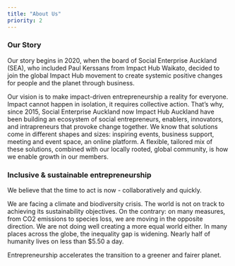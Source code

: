 ```yaml
---
title: "About Us"
priority: 2
---
```


### Our Story

Our story begins in 2020, when the board of Social Enterprise Auckland (SEA), who included Paul Kerssans from Impact Hub Waikato, decided to join the global Impact Hub movement to create systemic positive changes for people and the planet through business.  

Our vision is to make impact-driven entrepreneurship a reality for everyone.
Impact cannot happen in isolation, it requires collective action. That’s why, since 2015, Social Enterprise Auckland now Impact Hub Auckland have been building an ecosystem of social entrepreneurs, enablers, innovators, and intrapreneurs that provoke change together.
We know that solutions come in different shapes and sizes: inspiring events, business support, meeting and event space, an online platform. A flexible, tailored mix of these solutions, combined with our locally rooted, global community, is how we enable growth in our members.

### Inclusive & sustainable entrepreneurship

We believe that the time to act is now - collaboratively and quickly. 

We are facing a climate and biodiversity crisis. The world is not on track to achieving its sustainability objectives. On the contrary: on many measures, from CO2 emissions to species loss, we are moving in the opposite direction. We are not doing well creating a more equal world either. In many places across the globe, the inequality gap is widening. Nearly half of humanity lives on less than $5.50 a day.

Entrepreneurship accelerates the transition to a greener and fairer planet.
